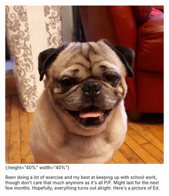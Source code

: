 ![edward](/css/ed.jpeg){:height="40%" width="40%"}

Been doing a lot of exercise and my best at keeping up with school work, though don't care that much anymore as it's all P/F. Might last
for the next few months. Hopefully, everything turns out alright. Here's a picture of Ed.
